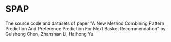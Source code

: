 # SPAP
The source code and datasets of paper "A New Method Combining Pattern Prediction And Preference Prediction For Next Basket Recommendation" by Guisheng Chen, Zhanshan Li, Haihong Yu
